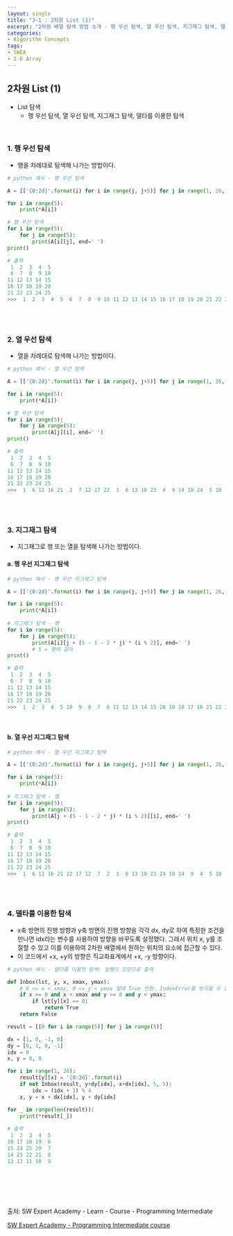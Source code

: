 ```yaml
---
layout: single
title: "3-1 : 2차원 List (1)"
excerpt: "2차원 배열 탐색 방법 소개 - 행 우선 탐색, 열 우선 탐색, 지그재그 탐색, 델타를 이용한 탐색"
categories: 
- Algorithm Concepts
tags:
- SWEA
- 2-D Array
---
```

## 2차원 List (1)

* List 탐색
  * 행 우선 탐색, 열 우선 탐색, 지그재그 탐색, 델타를 이용한 탐색

<br>

### 1. 행 우선 탐색

- 행을 차례대로 탐색해 나가는 방법이다.

```python
# python 예시 - 행 우선 탐색

A = [['{0:2d}'.format(i) for i in range(j, j+5)] for j in range(1, 26, 5)]

for i in range(5):
    print(*A[i])

# 행 우선 탐색
for i in range(5):
    for j in range(5):
        print(A[i][j], end=' ')
print()

# 출력
 1  2  3  4  5
 6  7  8  9 10
11 12 13 14 15
16 17 18 19 20
21 22 23 24 25
>>>  1  2  3  4  5  6  7  8  9 10 11 12 13 14 15 16 17 18 19 20 21 22 23 24 25
```

<br>

<br>

### 2. 열 우선 탐색

- 열을 차례대로 탐색해 나가는 방법이다.

```python
# python 예시 - 열 우선 탐색

A = [['{0:2d}'.format(i) for i in range(j, j+5)] for j in range(1, 26, 5)]

for i in range(5):
    print(*A[i])

# 열 우선 탐색
for i in range(5):
    for j in range(5):
        print(A[j][i], end=' ')
print()

# 출력
 1  2  3  4  5
 6  7  8  9 10
11 12 13 14 15
16 17 18 19 20
21 22 23 24 25
>>>  1  6 11 16 21  2  7 12 17 22  3  8 13 18 23  4  9 14 19 24  5 10 15 20 25
```

<br>

<br>

### 3. 지그재그 탐색

- 지그재그로 행 또는 열을 탐색해 나가는 방법이다.

#### a. 행 우선 지그재그 탐색

```python
# python 예시 - 행 우선 지그재그 탐색

A = [['{0:2d}'.format(i) for i in range(j, j+5)] for j in range(1, 26, 5)]

for i in range(5):
    print(*A[i])
    
# 지그재그 탐색 - 행
for i in range(5):
    for j in range(5):
        print(A[i][j + (5 - 1 - 2 * j) * (i % 2)], end=' ')
        # 5 = 행의 길이
print()

# 출력
 1  2  3  4  5
 6  7  8  9 10
11 12 13 14 15
16 17 18 19 20
21 22 23 24 25
>>>  1  2  3  4  5 10  9  8  7  6 11 12 13 14 15 20 19 18 17 16 21 22 23 24 25
```

<br>

#### b. 열 우선 지그재그 탐색

```python
# python 예시 - 열 우선 지그재그 탐색

A = [['{0:2d}'.format(i) for i in range(j, j+5)] for j in range(1, 26, 5)]

for i in range(5):
    print(*A[i])
    
# 지그재그 탐색 - 열
for i in range(5):
    for j in range(5):
        print(A[j + (5 - 1 - 2 * j) * (i % 2)][i], end=' ')
print()

# 출력
 1  2  3  4  5
 6  7  8  9 10
11 12 13 14 15
16 17 18 19 20
21 22 23 24 25
>>>  1  6 11 16 21 22 17 12  7  2  3  8 13 18 23 24 19 14  9  4  5 10 15 20 25
```

<br>

<br>

### 4. 델타를 이용한 탐색

- x축 방면의 진행 방향과 y축 방면의 진행 방향을 각각 dx, dy로 하여 특정한 조건을 만나면 idx라는 변수를 사용하여 방향을 바꾸도록 설정했다. 그래서 위치 x, y를 조절할 수 있고 이를 이용하여 2차원 배열에서 원하는 위치의 요소에 접근할 수 있다.
- 이 코드에서 +x, +y의 방향은 직교좌표계에서 +x, -y 방향이다.

```python
# python 예시 - 델타를 이용한 탐색: 달팽이 모양으로 출력

def Inbox(lst, y, x, xmax, ymax): 
    # 0 <= x < xmax, 0 <= y < ymax 일때 True 반환. IndexError를 방지할 수 있다.
    if x >= 0 and x < xmax and y >= 0 and y < ymax:
        if lst[y][x] == 0:
            return True
    return False

result = [[0 for i in range(5)] for j in range(5)]

dx = [1, 0, -1, 0]
dy = [0, 1, 0, -1]
idx = 0
x, y = 0, 0

for i in range(1, 26):
    result[y][x] = '{0:2d}'.format(i)
    if not Inbox(result, y+dy[idx], x+dx[idx], 5, 5):
        idx = (idx + 1) % 4
    x, y = x + dx[idx], y + dy[idx]

for _ in range(len(result)):
    print(*result[_])
    
# 출력
 1  2  3  4  5
16 17 18 19  6
15 24 25 20  7
14 23 22 21  8
13 12 11 10  9
```

<br>

<br>

<br>

<br>

출처: SW Expert Academy - Learn - Course - Programming Intermediate

[SW Expert Academy - Programming Intermediate course](https://swexpertacademy.com/main/learn/course/subjectList.do?courseId=AVuPDN86AAXw5UW6)